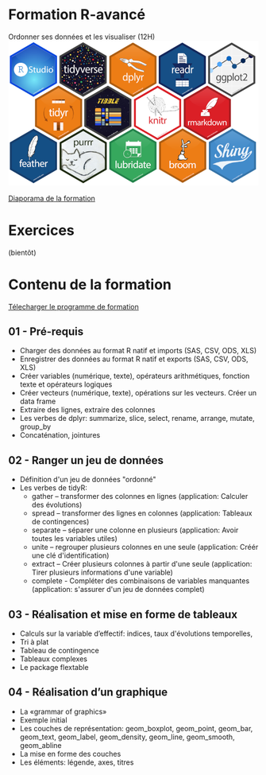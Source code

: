 # Formation R-avancé
Ordonner ses données et les visualiser (12H)
![tidy_tiles](images/tidy_tiles.png)

[Diaporama de la formation](https://remidumas.github.io/formationR02_r-avance/r_avance.html)

# Exercices
(bientôt)

# Contenu de la formation
[Télecharger le programme de formation](https://github.com/RemiDumas/formationR02_r-avance/raw/master/docs/R%20avanc%C3%A9%20-%20Programme%20de%20formation.odt)

## 01 - Pré-requis
- Charger des données au format R natif et imports (SAS, CSV, ODS, XLS)
- Enregistrer des données au format R natif et exports (SAS, CSV, ODS, XLS)
- Créer variables (numérique, texte), opérateurs arithmétiques, fonction texte et opérateurs logiques
- Créer vecteurs (numérique, texte), opérations sur les vecteurs. Créer un data frame
- Extraire des lignes, extraire des colonnes
- Les verbes de dplyr: summarize, slice, select, rename, arrange, mutate, group_by
- Concaténation, jointures 

## 02 - Ranger un jeu de données 
- Définition d'un jeu de données "ordonné"
- Les verbes de tidyR:
  + gather – transformer des colonnes en lignes (application: Calculer des évolutions)
  + spread – transformer des lignes en colonnes (application: Tableaux de contingences)
  + separate – séparer une colonne en plusieurs (application: Avoir toutes les variables utiles)
  + unite – regrouper plusieurs colonnes en une seule (application: Créér une clé d'identification)
  + extract – Créer plusieurs colonnes à partir d'une seule (application:  Tirer plusieurs informations d'une variable)
  + complete - Compléter des combinaisons de variables manquantes (application: s'assurer d'un jeu de données complet)

## 03 - Réalisation et mise en forme de tableaux
- Calculs sur la variable d’effectif: indices, taux d'évolutions temporelles,
- Tri à plat
- Tableau de contingence
- Tableaux complexes
- Le package flextable

## 04 - Réalisation d’un graphique 
- La «grammar of graphics»
- Exemple initial
- Les couches de représentation: geom_boxplot, geom_point, geom_bar, geom_text, geom_label, geom_density, geom_line, geom_smooth, geom_abline
- La mise en forme des couches
- Les éléments: légende, axes, titres

